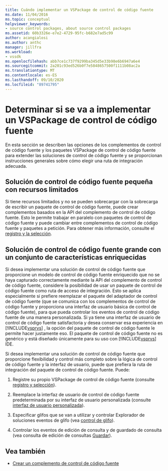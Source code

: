```yaml
---
title: Cuándo implementar un VSPackage de control de código fuente
ms.date: 11/04/2016
ms.topic: conceptual
helpviewer_keywords:
- source control packages, about source control packages
ms.assetid: 60b3326e-e7e2-4729-95fc-b682e7ad5c99
author: acangialosi
ms.author: anthc
manager: jillfra
ms.workload:
- vssdk
ms.openlocfilehash: abb7ce1c737f9299ba345d5e33b98e6b6947a6e4
ms.sourcegitcommit: 2a201c93ed526b0f7e5848657500f1111b08ac2a
ms.translationtype: MT
ms.contentlocale: es-ES
ms.lasthandoff: 09/10/2020
ms.locfileid: "89741795"
---
```

# <a name="determine-whether-to-implement-a-source-control-vspackage"></a>Determinar si se va a implementar un VSPackage de control de código fuente

En esta sección se describen las opciones de los complementos de control de código fuente y los paquetes VSPackage de control de código fuente para extender las soluciones de control de código fuente y se proporcionan instrucciones generales sobre cómo elegir una ruta de integración adecuada.

## <a name="small-source-control-solution-with-limited-resources"></a>Solución de control de código fuente pequeña con recursos limitados

 Si tiene recursos limitados y no se pueden sobrecargar con la sobrecarga de escribir un paquete de control de código fuente, puede crear complementos basados en la API del complemento de control de código fuente. Esto le permite trabajar en paralelo con paquetes de control de código fuente y puede cambiar entre complementos de control de código fuente y paquetes a petición. Para obtener más información, consulte el [registro y la selección](../../extensibility/internals/registration-and-selection-source-control-vspackage.md).

## <a name="large-source-control-solution-with-a-rich-feature-set"></a>Solución de control de código fuente grande con un conjunto de características enriquecidas

 Si desea implementar una solución de control de código fuente que proporcione un modelo de control de código fuente enriquecido que no se haya capturado correctamente mediante la API del complemento de control de código fuente, considere la posibilidad de usar un paquete de control de código fuente como ruta de acceso de integración. Esto se aplica especialmente si prefiere reemplazar el paquete del adaptador de control de código fuente (que se comunica con los complementos de control de código fuente y proporciona una interfaz de usuario básica de control de código fuente), para que pueda controlar los eventos de control de código fuente de una manera personalizada. Si ya tiene una interfaz de usuario de control de código fuente satisfactoria y desea conservar esa experiencia en [!INCLUDE[vsprvs](../../code-quality/includes/vsprvs_md.md)] , la opción del paquete de control de código fuente le permite hacer justamente eso. El paquete de control de código fuente no es genérico y está diseñado únicamente para su uso con [!INCLUDE[vsprvs](../../code-quality/includes/vsprvs_md.md)] IDE.

 Si desea implementar una solución de control de código fuente que proporcione flexibilidad y control más completo sobre la lógica de control de código fuente y la interfaz de usuario, puede que prefiera la ruta de integración del paquete de control de código fuente. Puede:

1. Registre su propio VSPackage de control de código fuente (consulte [registro y selección](../../extensibility/internals/registration-and-selection-source-control-vspackage.md)).

2. Reemplace la interfaz de usuario de control de código fuente predeterminada por su interfaz de usuario personalizada (consulte [interfaz de usuario personalizada](../../extensibility/internals/custom-user-interface-source-control-vspackage.md)).

3. Especificar glifos que se van a utilizar y controlar Explorador de soluciones eventos de glifo (vea [control de glifo](../../extensibility/internals/glyph-control-source-control-vspackage.md)).

4. Controlar los eventos de edición de consulta y de guardado de consulta (vea consulta de edición de consultas [Guardar](../../extensibility/internals/query-edit-query-save-source-control-vspackage.md)).

## <a name="see-also"></a>Vea también

- [Crear un complemento de control de código fuente](../../extensibility/internals/creating-a-source-control-plug-in.md)
